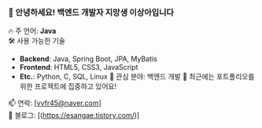 ### 👋 안녕하세요! 백엔드 개발자 지망생 이상아입니다

🔥 주 언어: **Java**  
🛠️ 사용 가능한 기술  
- **Backend**: Java, Spring Boot, JPA, MyBatis  
- **Frontend**: HTML5, CSS3, JavaScript  
- **Etc.**: Python, C, SQL, Linux 
🎯 관심 분야: 백엔드 개발 
🌱 최근에는 포트폴리오를 위한 프로젝트에 집중하고 있어요!

📫 연락: [vvfr45@naver.com]  
📖 블로그: [(https://esangae.tistory.com/)]

